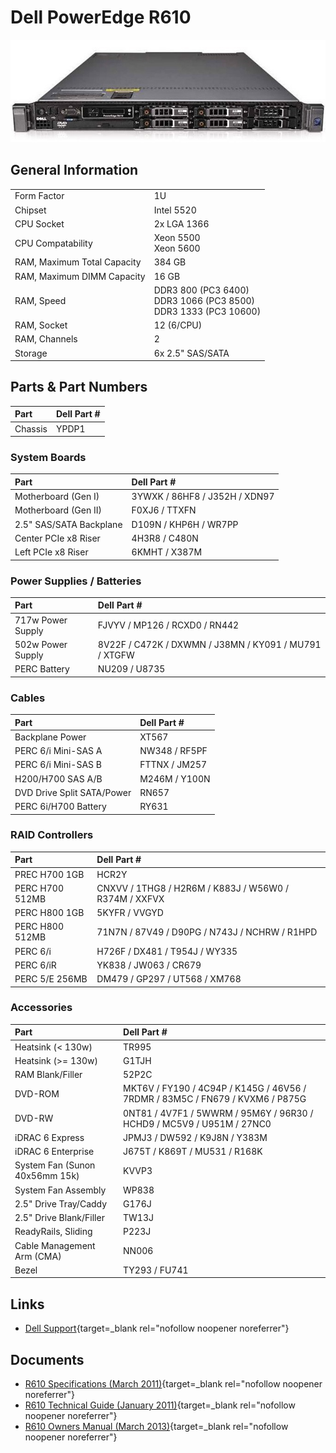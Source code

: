 # Dell PowerEdge R610

![Dell PowerEdge R610](img/dell-pe-r610.jpg)

## General Information

|                               |                                                                       |
| :-                            | :-                                                                    |
| Form Factor                   | 1U                                                                    |
| Chipset                       | Intel 5520                                                            |
| CPU Socket                    | 2x LGA 1366                                                           |
| CPU Compatability             | Xeon 5500<br>Xeon 5600                                                |
| RAM, Maximum Total Capacity   | 384 GB                                                                |
| RAM, Maximum DIMM Capacity    | 16 GB                                                                 |
| RAM, Speed                    | DDR3 800 (PC3 6400)<br>DDR3 1066 (PC3 8500)<br>DDR3 1333 (PC3 10600)  |
| RAM, Socket                   | 12 (6/CPU)                                                            |
| RAM, Channels                 | 2                                                                     |
| Storage                       | 6x 2.5" SAS/SATA                                                      |

## Parts & Part Numbers

| Part      | Dell Part #   |
| :-        | :-            |
| Chassis   | YPDP1         |

### System Boards

| Part                      | Dell Part #                   |
| :-                        | :-                            |
| Motherboard (Gen I)       | 3YWXK / 86HF8 / J352H / XDN97 |
| Motherboard (Gen II)      | F0XJ6 / TTXFN                 |
| 2.5" SAS/SATA Backplane   | D109N / KHP6H / WR7PP         |
| Center PCIe x8 Riser      | 4H3R8 / C480N                 |
| Left PCIe x8 Riser        | 6KMHT / X387M                 |

### Power Supplies / Batteries

| Part              | Dell Part #                                           |
| :-                | :-                                                    |
| 717w Power Supply | FJVYV / MP126 / RCXD0 / RN442                         |
| 502w Power Supply | 8V22F / C472K / DXWMN / J38MN / KY091 / MU791 / XTGFW |
| PERC Battery      | NU209 / U8735                                         |

### Cables

| Part                          | Dell Part #   |
| :-                            | :-            |
| Backplane Power               | XT567         |
| PERC 6/i Mini-SAS A           | NW348 / RF5PF |
| PERC 6/i Mini-SAS B           | FTTNX / JM257 |
| H200/H700 SAS A/B             | M246M / Y100N |
| DVD Drive Split SATA/Power    | RN657         |
| PERC 6i/H700 Battery          | RY631         |

### RAID Controllers

| Part              | Dell Part #                                           |
| :-                | :-                                                    |
| PREC H700 1GB     | HCR2Y                                                 |
| PERC H700 512MB   | CNXVV / 1THG8 / H2R6M / K883J / W56W0 / R374M / XXFVX |
| PERC H800 1GB     | 5KYFR / VVGYD                                         |
| PERC H800 512MB   | 71N7N / 87V49 / D90PG / N743J / NCHRW / R1HPD         |
| PERC 6/i          | H726F / DX481 / T954J / WY335                         |
| PERC 6/iR         | YK838 / JW063 / CR679                                 |
| PERC 5/E 256MB    | DM479 / GP297 / UT568 / XM768                         |

### Accessories

| Part                              | Dell Part #                                                                   |
| :-                                | :-                                                                            |
| Heatsink (< 130w)                 | TR995                                                                         |
| Heatsink (>= 130w)                | G1TJH                                                                         |
| RAM Blank/Filler                  | 52P2C                                                                         |
| DVD-ROM                           | MKT6V / FY190 / 4C94P / K145G / 46V56 / 7RDMR / 83M5C / FN679 / KVXM6 / P875G |
| DVD-RW                            | 0NT81 / 4V7F1 / 5WWRM / 95M6Y / 96R30 / HCHD9 / MC5V9 / U951M / 27NC0         |
| iDRAC 6 Express                   | JPMJ3 / DW592 / K9J8N / Y383M                                                 |
| iDRAC 6 Enterprise                | J675T / K869T / MU531 / R168K                                                 |
| System Fan (Sunon 40x56mm 15k)    | KVVP3                                                                         |
| System Fan Assembly               | WP838                                                                         |
| 2.5" Drive Tray/Caddy             | G176J                                                                         |
| 2.5" Drive Blank/Filler           | TW13J                                                                         |
| ReadyRails, Sliding               | P223J                                                                         |
| Cable Management Arm (CMA)        | NN006                                                                         |
| Bezel                             | TY293 / FU741                                                                 |

## Links

- [Dell Support](https://www.dell.com/support/home/en-us/product-support/product/poweredge-r610/overview){target=_blank rel="nofollow noopener noreferrer"}

## Documents

- [R610 Specifications (March 2011)](docs/r610-specs.pdf){target=_blank rel="nofollow noopener noreferrer"}
- [R610 Technical Guide (January 2011)](docs/r610-tech-guide.pdf){target=_blank rel="nofollow noopener noreferrer"}
- [R610 Owners Manual (March 2013)](docs/r610-owners-manual.pdf){target=_blank rel="nofollow noopener noreferrer"}
